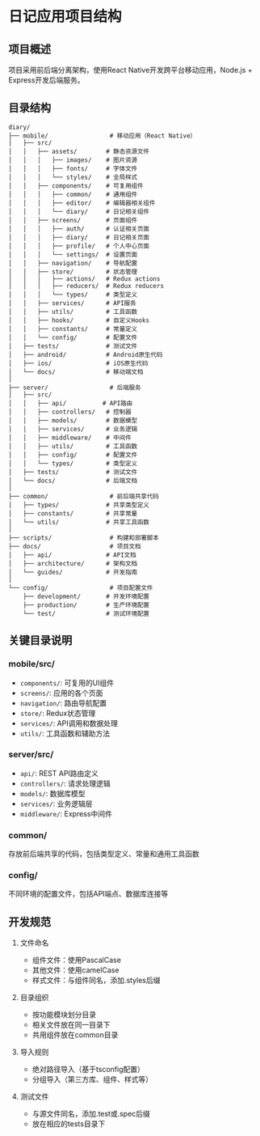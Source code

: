 # 日记应用项目结构

## 项目概述

项目采用前后端分离架构，使用React Native开发跨平台移动应用，Node.js + Express开发后端服务。

## 目录结构

```
diary/
├── mobile/                 # 移动应用（React Native）
│   ├── src/
│   │   ├── assets/        # 静态资源文件
│   │   │   ├── images/    # 图片资源
│   │   │   ├── fonts/     # 字体文件
│   │   │   └── styles/    # 全局样式
│   │   ├── components/    # 可复用组件
│   │   │   ├── common/    # 通用组件
│   │   │   ├── editor/    # 编辑器相关组件
│   │   │   └── diary/     # 日记相关组件
│   │   ├── screens/       # 页面组件
│   │   │   ├── auth/      # 认证相关页面
│   │   │   ├── diary/     # 日记相关页面
│   │   │   ├── profile/   # 个人中心页面
│   │   │   └── settings/  # 设置页面
│   │   ├── navigation/    # 导航配置
│   │   ├── store/         # 状态管理
│   │   │   ├── actions/   # Redux actions
│   │   │   ├── reducers/  # Redux reducers
│   │   │   └── types/     # 类型定义
│   │   ├── services/      # API服务
│   │   ├── utils/         # 工具函数
│   │   ├── hooks/         # 自定义Hooks
│   │   ├── constants/     # 常量定义
│   │   └── config/        # 配置文件
│   ├── tests/             # 测试文件
│   ├── android/           # Android原生代码
│   ├── ios/               # iOS原生代码
│   └── docs/              # 移动端文档
│
├── server/                 # 后端服务
│   ├── src/
│   │   ├── api/          # API路由
│   │   ├── controllers/   # 控制器
│   │   ├── models/        # 数据模型
│   │   ├── services/      # 业务逻辑
│   │   ├── middleware/    # 中间件
│   │   ├── utils/         # 工具函数
│   │   ├── config/        # 配置文件
│   │   └── types/         # 类型定义
│   ├── tests/             # 测试文件
│   └── docs/              # 后端文档
│
├── common/                 # 前后端共享代码
│   ├── types/             # 共享类型定义
│   ├── constants/         # 共享常量
│   └── utils/             # 共享工具函数
│
├── scripts/                # 构建和部署脚本
├── docs/                   # 项目文档
│   ├── api/               # API文档
│   ├── architecture/      # 架构文档
│   └── guides/            # 开发指南
│
└── config/                 # 项目配置文件
    ├── development/       # 开发环境配置
    ├── production/        # 生产环境配置
    └── test/              # 测试环境配置
```

## 关键目录说明

### mobile/src/
- `components/`: 可复用的UI组件
- `screens/`: 应用的各个页面
- `navigation/`: 路由导航配置
- `store/`: Redux状态管理
- `services/`: API调用和数据处理
- `utils/`: 工具函数和辅助方法

### server/src/
- `api/`: REST API路由定义
- `controllers/`: 请求处理逻辑
- `models/`: 数据库模型
- `services/`: 业务逻辑层
- `middleware/`: Express中间件

### common/
存放前后端共享的代码，包括类型定义、常量和通用工具函数

### config/
不同环境的配置文件，包括API端点、数据库连接等

## 开发规范

1. 文件命名
   - 组件文件：使用PascalCase
   - 其他文件：使用camelCase
   - 样式文件：与组件同名，添加.styles后缀

2. 目录组织
   - 按功能模块划分目录
   - 相关文件放在同一目录下
   - 共用组件放在common目录

3. 导入规则
   - 绝对路径导入（基于tsconfig配置）
   - 分组导入（第三方库、组件、样式等）

4. 测试文件
   - 与源文件同名，添加.test或.spec后缀
   - 放在相应的tests目录下